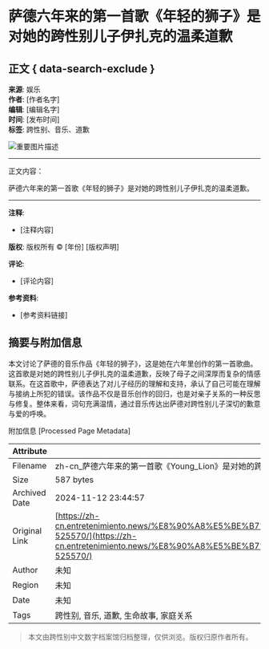 # 萨德六年来的第一首歌《年轻的狮子》是对她的跨性别儿子伊扎克的温柔道歉

## 正文 { data-search-exclude }


**来源**: 娱乐  
**作者**: [作者名字]  
**编辑**: [编辑名字]  
**时间**: [发布时间]  
**标签**: 跨性别、音乐、道歉  

![重要图片描述](图片链接)

---

正文内容：

萨德六年来的第一首歌《年轻的狮子》是对她的跨性别儿子伊扎克的温柔道歉。

---

**注释**:  
- [注释内容]

**版权**: 版权所有 © [年份] [版权声明]

**评论**:  
- [评论内容]

**参考资料**:  
- [参考资料链接]

## 摘要与附加信息

<!-- tcd_abstract -->
本文讨论了萨德的音乐作品《年轻的狮子》，这是她在六年里创作的第一首歌曲。这首歌是对她的跨性别儿子伊扎克的温柔道歉，反映了母子之间深厚而复杂的情感联系。在这首歌中，萨德表达了对儿子经历的理解和支持，承认了自己可能在理解与接纳上所犯的错误。该作品不仅是音乐创作的回归，也是对亲子关系的一种反思与修复。整体来看，词句充满温情，通过音乐传达出萨德对跨性别儿子深切的歉意与爱的呼唤。
<!-- tcd_abstract_end -->

附加信息 [Processed Page Metadata]

| Attribute       | Value                                  |
|-----------------|----------------------------------------|
| Filename        | zh-cn_萨德六年来的第一首歌《Young_Lion》是对她的跨性别儿子伊扎克的_.md                             |
| Size            | 587 bytes                           |
| Archived Date   | 2024-11-12 23:44:57                             |
| Original Link   | [https://zh-cn.entretenimiento.news/%E8%90%A8%E5%BE%B7%E5%85%AD%E5%B9%B4%E6%9D%A5%E7%9A%84%E7%AC%AC%E4%B8%80%E9%A6%96%E6%AD%8C%E3%80%8A%E5%B9%B4%E8%BD%BB%E7%9A%84%E7%8B%AE%E5%AD%90%E3%80%8B%E6%98%AF%E5%AF%B9%E4%BB%96%E7%9A%84%E8%B7%A8%E6%80%A7%E5%88%AB%E5%84%BF%E5%AD%90%E4%BC%8A%E6%89%8E%E5%85%8B%E7%9A%84%E6%B8%A9%E6%9F%94%E9%81%93%E6%AD%89-525570/](https://zh-cn.entretenimiento.news/%E8%90%A8%E5%BE%B7%E5%85%AD%E5%B9%B4%E6%9D%A5%E7%9A%84%E7%AC%AC%E4%B8%80%E9%A6%96%E6%AD%8C%E3%80%8A%E5%B9%B4%E8%BD%BB%E7%9A%84%E7%8B%AE%E5%AD%90%E3%80%8B%E6%98%AF%E5%AF%B9%E4%BB%96%E7%9A%84%E8%B7%A8%E6%80%A7%E5%88%AB%E5%84%BF%E5%AD%90%E4%BC%8A%E6%89%8E%E5%85%8B%E7%9A%84%E6%B8%A9%E6%9F%94%E9%81%93%E6%AD%89-525570/)                       |
| Author          | 未知                               |
| Region          | 未知                               |
| Date            | 未知                                 |
| Tags            | 跨性别, 音乐, 道歉, 生命故事, 家庭关系                                 |
>
> 本文由跨性别中文数字档案馆归档整理，仅供浏览。版权归原作者所有。
>